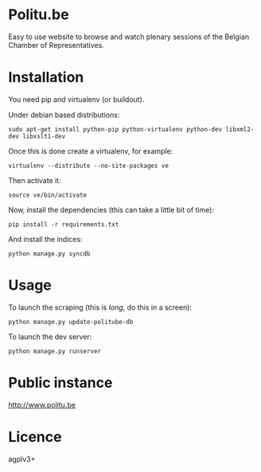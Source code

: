 # Politu.be

Easy to use website to browse and watch plenary sessions of the Belgian
Chamber of Representatives.

# Installation

You need pip and virtualenv (or buildout).

Under debian based distributions:

    sudo apt-get install python-pip python-virtualenv python-dev libxml2-dev libxslt1-dev

Once this is done create a virtualenv, for example:

    virtualenv --distribute --no-site-packages ve

Then activate it:

    source ve/bin/activate

Now, install the dependencies (this can take a little bit of time):

    pip install -r requirements.txt

And install the indices:

    python manage.py syncdb

# Usage

To launch the scraping (this is *long*, do this in a screen):

    python manage.py update-politube-db

To launch the dev server:

    python manage.py runserver

# Public instance

http://www.politu.be

# Licence

agplv3+
